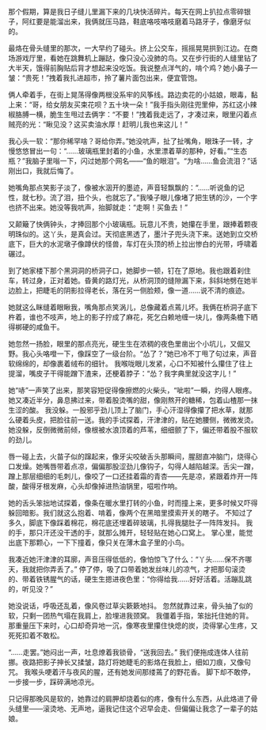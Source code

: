 那个假期，算是我日子缝儿里漏下来的几块快活碎片。每天在网上扒拉点零碎银子，阿红要是能溜出来，我俩就压马路，鞋底咯吱咯吱磨着马路牙子，像磨牙似的。

最烙在骨头缝里的那次，一大早约了碰头。挤上公交车，摇摇晃晃拱到江边。在商场游戏厅里，看她在跳舞机上蹦跶，像只没心没肺的鸟。又在步行街的人缝里钻了大半天，饿得前胸贴后背才想起来没吃饭。我说整点洋气的，啃个鸡？她小鼻子一皱：“贵死！”拽着我扎进超市，拎了薯片面包出来，便宜管饱。

俩人牵着手，在街上晃荡得像两根没系牢的风筝线。路边卖花的小姑娘，眼毒，黏上来：“哥，给女朋友买束花呗？五十块一朵！”我手指头刚往兜里伸，苏红这小辣椒胳膊一横，脆生生甩过去俩字：“不要！”拽着我走远了，才凑过来，眼里闪着点贼亮的光：“瞅见没？这买卖油水厚！赶明儿我也来这儿！”

我心头一软：“那你稀罕啥？哥给你弄。”她没吭声，扯了扯嘴角，眼珠子一转，才慢悠悠冒出一句：“……玻璃瓶里封着的小鱼，水里漂着草的那种，好看。”“生态瓶？”我脑子里嗡一下，闪过她那个网名——“鱼的眼泪”。“为啥……鱼会流泪？”话刚出口，我就后悔了。

她嘴角那点笑影子淡了，像被水洇开的墨迹，声音轻飘飘的：“……听说鱼的记性，就七秒。流了泪，扭个头，也就忘了。”我嗓子眼儿像堵了把生锈的沙，一个字也挤不出来。她没等我吭声，抬脚就走：“走啊！买鱼去！”

又颠簸了快俩钟头，才捧回那个小玻璃瓶。玩意儿不贵，她攥在手里，跟捧着颗夜明珠似的。这丫头，是真会过。天彻底黑透了，墨汁子兜头浇下来。送她到立交桥底下，巨大的水泥墩子像蹲伏的怪兽，车灯在头顶的桥上拉出惨白的光带，呼啸着碾过。

到了她家楼下那个黑洞洞的桥洞子口，她脚步一顿，钉在了原地。我也跟着刹住车，转过身，正对着她。昏黄的路灯光，从桥洞顶的缝隙漏下来，斜斜地劈在她半边脸上，把睫毛的阴影拉得老长，落在另一侧脸颊，像一道……说不清的痕迹。

她就这么眯缝着眼瞅我，嘴角那点笑涡儿，总像藏着点蔫儿坏。我俩在桥洞子底下杵着，谁也不吱声，地上的影子拧成了麻花，死乞白赖地缠一块儿，像两条檐下晒得梆硬的咸鱼干。

她忽然一扬脸，眼里的那点亮光，硬生生在浓稠的夜色里凿出个小坑儿，又倔又野。我心头咯噔一下，像踩空了一级台阶。“怂了？”她已冷不丁甩了句过来，声音软绵绵的，却像裹着绒布的细针。 我喉咙眼儿发紧，心口不知被什么攥住了往上提溜，嘴皮子干得能蹭下渣来，还梗着脖子：“怂？我字典里就没这字儿！”

她“哧”一声笑了出来，那笑容短促得像擦燃的火柴头，“呲啦”一瞬，灼得人眼疼。她又凑近半分，鼻息拂过来，带着股烫嘴的甜，像刚熬开的糖稀，包着山楂那一抹生涩的酸。 我没躲。一股邪乎劲儿顶上了脑门，手心汗湿得像攥了把水草，就那么硬着头皮，把脸往前一送。我的手试探着，汗津津的，贴在她腰侧，微微发烫。她没躲，反倒微微前倾，像根被水浪顶着的芦苇，细细颤了下，偏还带着股不服软的劲儿。

唇一碰上去，火苗子似的蹿起来，像牙尖咬破舌头那瞬间，腥甜直冲脑门，烧得心口发燥。她嘴唇带着点凉，偏偏那股涩劲儿像钩子，勾得人越陷越深。舌尖一蹭，蹭上那层细细的毛刺儿，像咬了一口还挂着霜的青杏——先是凉，紧跟着炸开一阵酸，酸得牙根发麻，心头却像掉进热油锅里，嗞啦作响。

她的舌头笨拙地试探着，像条在暖水里打转的小鱼，时而撞上来，更多时候又吓得躲回暗影。我们就这么抱着、啃着，像两个在黑暗里摸索开关的瞎子。 不知过了多久，脚底下像踩着棉花，棉花底还埋着碎玻璃，扎得我腿肚子一阵阵发抖。 我的手，那只汗还没干透的手，就那么摊开，轻轻贴在她心口窝上。 掌心里，能觉出底下那颗心，一下下撞着，像只关在薄木盒子里的小鸟。

我凑近她汗津津的耳廓，声音压得低低的，像怕惊飞了什么：“丫头……保不齐哪天，我就把你弄丢了。” 停了停，吸了口带着她发丝味儿的凉气，才把那句滚烫的、带着铁锈腥气的话，硬生生摁进夜色里：“你得给我……好好活着。活蹦乱跳的，听见没？” 

她没说话，呼吸还乱着，像风卷过草尖簌簌地抖。  忽然就靠过来，骨头抽了似的软，只剩一团热气塌在我肩上，脸埋进我颈窝。  我僵着手指，笨拙托住她的背。  那重量压下来时，心口却奇异地一沉，像寒夜里攥住快熄的炭，烫得掌心生疼，又死死扣着不敢松。  

“……走罢。”她闷出一声，吐息燎着我锁骨，“送我回去。”  我们便拖成连体人往前挪。夜路把影子抻长又揉皱，路灯将她睫毛的影烙在我脸上，细如刀痕，又像句咒。  我喉头哽着汗与夜风的腥，还有她发间那缕蔫了的野花香。  脚下却不敢停，一步接一步，踩碎满地凉光。  

只记得那晚风是软的，她靠过的肩胛却烧着似的疼，像有什么东西，从此烙进了骨头缝里——滚烫地、无声地，逼我记住这个迟早会走、但偏偏让我念了一辈子的姑娘。